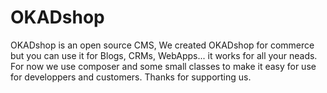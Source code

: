 # OKADshop
OKADshop is an open source CMS, We created OKADshop for commerce but you can use it for Blogs, CRMs, WebApps... it works for all your neads.
For now we use composer and some small classes to make it easy for use for developpers and customers.
Thanks for supporting us.
